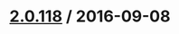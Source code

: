 [2.0.118](https://github.corp.ebay.com/ecg-global/bolt-2dot0-frontend/compare/2.0.117...v2.0.118) / 2016-09-08
===================



